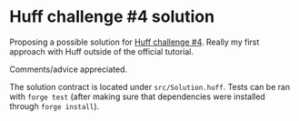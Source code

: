 # Huff challenge #4 solution

Proposing a possible solution for
[Huff challenge #4](https://twitter.com/huff_language/status/1583894073487654913).
Really my first approach with Huff outside of the official tutorial.

Comments/advice appreciated.

The solution contract is located under `src/Solution.huff`. Tests can be ran
with `forge test` (after making sure that dependencies were installed through
`forge install`).
